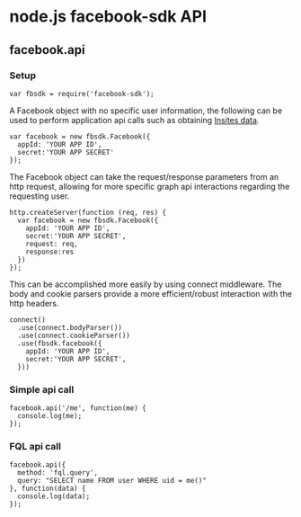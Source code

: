 node.js facebook-sdk API
========================

facebook.api
------------

### Setup

    var fbsdk = require('facebook-sdk');

A Facebook object with no specific user information,
the following can be used to perform application api
calls such as obtaining [Insites data](https://developers.facebook.com/docs/insights/).

    var facebook = new fbsdk.Facebook({
      appId: 'YOUR APP ID',
      secret:'YOUR APP SECRET'
    });

The Facebook object can take the request/response parameters from an http request,
allowing for more specific graph api interactions regarding the requesting user.

    http.createServer(function (req, res) {
      var facebook = new fbsdk.Facebook({
        appId: 'YOUR APP ID',
        secret:'YOUR APP SECRET',
        request: req,
        response:res
      })
    });

This can be accomplished more easily by using connect middleware. The body and
cookie parsers provide a more efficient/robust interaction with the http headers.

    connect()
      .use(connect.bodyParser())
      .use(connect.cookieParser())
      .use(fbsdk.facebook({
        appId: 'YOUR APP ID',
        secret:'YOUR APP SECRET',
      }))

### Simple api call

    facebook.api('/me', function(me) {
      console.log(me);
    });

### FQL api call

    facebook.api({
      method: 'fql.query',
      query: "SELECT name FROM user WHERE uid = me()"
    }, function(data) {
      console.log(data);
    });
